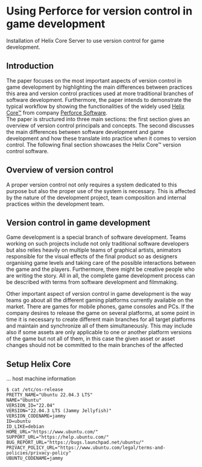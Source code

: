 # Using Perforce for version control in game development
Installation of Helix Core Server to use version control for game development.  

## Introduction
The paper focuses on the most important aspects of version control in game development by highlighting the main differences between practices this area and version control practices used at more traditional branches of software development. Furthermore, the paper intends to demonstrate the typical workflow by showing the functionalities of the widely used [Helix Core&trade;](https://www.perforce.com/products/helix-core) from company [Perforce Software](https://www.perforce.com/).  
The paper is structured into three main sections: the first section gives an overview of version control principals and
concepts. The second discusses the main differences between software development and game development and how these translate into practice when it comes to version control.
The following final section showcases the Helix Core&trade; version control software.

## Overview of version control
A proper version control not only requires a system dedicated to this purpose but also the proper use of the system is 
necessary. This is affected by the nature of the development project, team composition and internal practices within the 
development team.

## Version control in game development
Game development is a special branch of software development. Teams working on such projects include not only traditional software developers but also relies heavily on multiple teams of graphical artists, animators responsible for the visual effects of the final product so as designers organising game levels and taking care of the possible interactions
between the game and the players. Furthermore, there might be creative people who are writing the story. All in all, the
complete game development process can be described with terms from software development and filmmaking.  

Other important aspect of version control in game development is the way teams go about all the different gaming platforms
currently available on the market. There are games for mobile phones, game consoles and PCs. If the company desires to release the game on several platforms, at some point in time it is necessary to create different main branches for all 
target platforms and maintain and synchronize all of them simultaneously. This may include also if some assets are only
applicable to one or another platform versions of the game but not all of them, in this case the given asset or asset changes should not be committed to the main branches of the affected 

## Setup Helix Core
...
host machine information
```
$ cat /etc/os-release
PRETTY_NAME="Ubuntu 22.04.3 LTS"
NAME="Ubuntu"
VERSION_ID="22.04"
VERSION="22.04.3 LTS (Jammy Jellyfish)"
VERSION_CODENAME=jammy
ID=ubuntu
ID_LIKE=debian
HOME_URL="https://www.ubuntu.com/"
SUPPORT_URL="https://help.ubuntu.com/"
BUG_REPORT_URL="https://bugs.launchpad.net/ubuntu/"
PRIVACY_POLICY_URL="https://www.ubuntu.com/legal/terms-and-policies/privacy-policy"
UBUNTU_CODENAME=jammy
```
## 